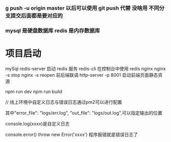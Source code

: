 ### g push -u origin master 以后可以使用 git push 代替 没啥用 不同分支提交后面都是要对应的

### mysql 是硬盘数据库 redis 是内存数据库

# 项目启动

mySql
redis-server 启动 redis 服务 redis-cli 在控制台中使用 redis
nginx nginx -s stop nginx -s reopen 前后端联调
http-server -p 8001 启动前端页面静态资源

npm run dev
npm run build

// 线上环境中自定义日志与错误日志通过pm2可以进行配置

其中"error_file": "logs/err.log",
    "out_file": "logs/out.log",可以指定输出的位置

console.log(xxxx)是自定义日志

console.error()
throw new Error('xxxx') 程序报错就是错误日志了
